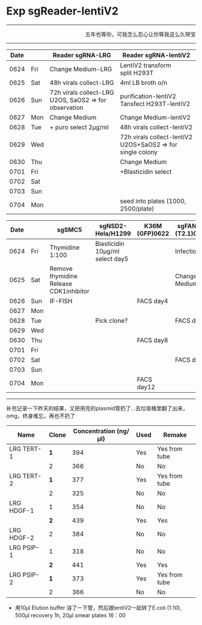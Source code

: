 # Exp sgReader-lentiV2

------------------------

<p align='right'>五年也等你，可我怎么忍心让你等我这么久呀宝</p>

--------------

| Date |      | Reader sgRNA-LRG                                         | Reader sgRNA-lentiV2                                         |
| ---- | ---- | -------------------------------------------------------- | ------------------------------------------------------------ |
| 0624 | Fri  | Change Medium-LRG                                        | LentiV2 transform<br/>split H293T                            |
| 0625 | Sat  | 48h virals collect-LRG                                   | 4ml LB broth o/n                                             |
| 0626 | Sun  | 72h virals collect-LRG<br>U2OS, SaOS2 => for observation | purification-lentiV2<br/>Tansfect H293T-lentiV2              |
| 0627 | Mon  | Change Medium                                            | Change Medium-lentiV2                                        |
| 0628 | Tue  | + puro select 2μg/ml                                     | 48h virals collect-lentiV2                                   |
| 0629 | Wed  |                                                          | 72h virals collect-lentiV2 <br>U2OS+SaOS2  => for single colony |
| 0630 | Thu  |                                                          | Change Medium                                                |
| 0701 | Fri  |                                                          | +Blasticidin select                                          |
| 0702 | Sat  |                                                          |                                                              |
| 0703 | Sun  |                                                          |                                                              |
| 0704 | Mon  |                                                          | seed into plates (1000, 2500/plate)                          |



| Date |      | sgSMC5                                  | sgNSD2-Hela/H1299               | K36M (GFP)0622 | sgFANCM (T2.1)0624 |
| ---- | ---- | --------------------------------------- | ------------------------------- | -------------- | ------------------ |
| 0624 | Fri  | Thymidine 1:100                         | Blasticidin 10μg/ml select day5 |                | Infection          |
| 0625 | Sat  | Remove thymidine Release  CDK1inhibitor |                                 |                | Change Medium      |
| 0626 | Sun  | IF-FISH                                 |                                 | FACS day4      |                    |
| 0627 | Mon  |                                         |                                 |                |                    |
| 0628 | Tue  |                                         | Pick clone?                     |                | FACS day4          |
| 0629 | Wed  |                                         |                                 |                |                    |
| 0630 | Thu  |                                         |                                 | FACS day8      |                    |
| 0701 | Fri  |                                         |                                 |                |                    |
| 0702 | Sat  |                                         |                                 |                | FACS day8          |
| 0703 | Sun  |                                         |                                 |                |                    |
| 0704 | Mon  |                                         |                                 | FACS day12     |                    |

-------------

补充记录一下昨天的结果，又把用完的plasmid管扔了...去垃圾桶里翻了出来，omg，终身难忘，再也不扔了

| Name       | Clone | Concentration (ng/μl) | Used | Remake        |
| ---------- | ----- | --------------------- | ---- | ------------- |
| LRG TERT-1 | **1** | 394                   | Yes  | Yes from tube |
|            | 2     | 366                   | No   | No            |
| LRG TERT-2 | **1** | 377                   | Yes  | Yes from tube |
|            | 2     | 325                   | No   | No            |
| LRG HDGF-1 | 1     | 354                   | No   | No            |
|            | **2** | 439                   | Yes  | Yes           |
| LRG HDGF-2 | 2     | 384                   | No   | No            |
| LRG PSIP-1 | 1     | 318                   | No   | No            |
|            | **2** | 441                   | Yes  | Yes           |
| LRG PSIP-2 | **1** | 373                   | Yes  | Yes from tube |
|            | 2     | 366                   | No   | No            |

+ 用10μl Elution buffer 溶了一下管，然后跟lentiV2一起转了E.coli (1:10), 500μl recovery 1h, 20μl smear plates 16：00
